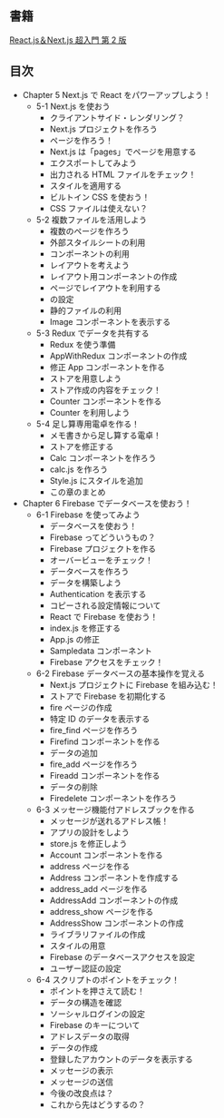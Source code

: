 ## 書籍

[React.js＆Next.js 超入門 第 2 版](https://www.amazon.co.jp/React-js%EF%BC%86Next-js%E8%B6%85%E5%85%A5%E9%96%80-%E7%AC%AC2%E7%89%88-%E6%8E%8C%E7%94%B0%E6%B4%A5%E8%80%B6%E4%B9%83-ebook/dp/B08XBNGYVH/ref=sr_1_3?__mk_ja_JP=%E3%82%AB%E3%82%BF%E3%82%AB%E3%83%8A&dchild=1&keywords=React.js+%26+Next.js&qid=1629550522&s=digital-text&sr=1-3)

## 目次

- Chapter 5 Next.js で React をパワーアップしよう！
  - 5-1 Next.js を使おう
    - クライアントサイド・レンダリング？
    - Next.js プロジェクトを作ろう
    - ページを作ろう！
    - Next.js は「pages」でページを用意する
    - エクスポートしてみよう
    - 出力される HTML ファイルをチェック！
    - スタイルを適用する
    - ビルトイン CSS を使おう！
    - CSS ファイルは使えない？
  - 5-2 複数ファイルを活用しよう
    - 複数のページを作ろう
    - 外部スタイルシートの利用
    - コンポーネントの利用
    - レイアウトを考えよう
    - レイアウト用コンポーネントの作成
    - ページでレイアウトを利用する
    - <head>の設定
    - 静的ファイルの利用
    - Image コンポーネントを表示する
  - 5-3 Redux でデータを共有する
    - Redux を使う準備
    - AppWithRedux コンポーネントの作成
    - 修正 App コンポーネントを作る
    - ストアを用意しよう
    - ストア作成の内容をチェック！
    - Counter コンポーネントを作る
    - Counter を利用しよう
  - 5-4 足し算専用電卓を作る！
    - メモ書きから足し算する電卓！
    - ストアを修正する
    - Calc コンポーネントを作ろう
    - calc.js を作ろう
    - Style.js にスタイルを追加
    - この章のまとめ
- Chapter 6 Firebase でデータベースを使おう！
  - 6-1 Firebase を使ってみよう
    - データベースを使おう！
    - Firebase ってどういうもの？
    - Firebase プロジェクトを作る
    - オーバービューをチェック！
    - データベースを作ろう
    - データを構築しよう
    - Authentication を表示する
    - コピーされる設定情報について
    - React で Firebase を使おう！
    - index.js を修正する
    - App.js の修正
    - Sampledata コンポーネント
    - Firebase アクセスをチェック！
  - 6-2 Firebase データベースの基本操作を覚える
    - Next.js プロジェクトに Firebase を組み込む！
    - ストアで Firebase を初期化する
    - fire ページの作成
    - 特定 ID のデータを表示する
    - fire_find ページを作ろう
    - Firefind コンポーネントを作る
    - データの追加
    - fire_add ページを作ろう
    - Fireadd コンポーネントを作る
    - データの削除
    - Firedelete コンポーネントを作ろう
  - 6-3 メッセージ機能付アドレスブックを作る
    - メッセージが送れるアドレス帳！
    - アプリの設計をしよう
    - store.js を修正しよう
    - Account コンポーネントを作る
    - address ページを作る
    - Address コンポーネントを作成する
    - address_add ページを作る
    - AddressAdd コンポーネントの作成
    - address_show ページを作る
    - AddressShow コンポーネントの作成
    - ライブラリファイルの作成
    - スタイルの用意
    - Firebase のデータベースアクセスを設定
    - ユーザー認証の設定
  - 6-4 スクリプトのポイントをチェック！
    - ポイントを押さえて読む！
    - データの構造を確認
    - ソーシャルログインの設定
    - Firebase のキーについて
    - アドレスデータの取得
    - データの作成
    - 登録したアカウントのデータを表示する
    - メッセージの表示
    - メッセージの送信
    - 今後の改良点は？
    - これから先はどうするの？
